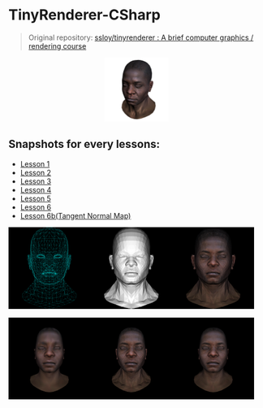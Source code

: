 # TinyRenderer-CSharp

> Original repository:
> [ssloy/tinyrenderer : A brief computer graphics / rendering course](https://github.com/ssloy/tinyrenderer)

<div align=center><img src="./_img/Cam.png" width=25% height=25% ></div>

## Snapshots for every lessons:

- [Lesson 1](https://github.com/Rokukkkk/TinyRenderer-CSharp/tree/5412b50a64445f3b148d21b4b3fec251d35e723e)
- [Lesson 2](https://github.com/Rokukkkk/TinyRenderer-CSharp/tree/db9f14698edb121e7924eb0ee81cf96749b73a49)
- [Lesson 3](https://github.com/Rokukkkk/TinyRenderer-CSharp/tree/5c03f2c54ec89f191e95513779973e816b768d05)
- [Lesson 4](https://github.com/Rokukkkk/TinyRenderer-CSharp/tree/d601be7e00f4e002449fda7f4e55caa27ebbb9c3)
- [Lesson 5](https://github.com/Rokukkkk/TinyRenderer-CSharp/tree/d8cbb5a8ab2a83dfd12230860932fcc7f854af8a)
- [Lesson 6](https://github.com/Rokukkkk/TinyRenderer-CSharp/tree/65805bbafcfff488ff9ba30d189af217e2c53497)
- [Lesson 6b(Tangent Normal Map)](https://github.com/Rokukkkk/TinyRenderer-CSharp/tree/13344c563cb56539d8cafe45fd00d98700d33fc5)

<img src="./_img/MeshLine.png" width=32% height=32%><img src="./_img/FlatShading.png" width=32% height=32%><img src="./_img/FlatShading_Tex.png" width=32% height=32%>

<img src="./_img/GouraudShading_Tex.png" width=32% height=32%><img src="./_img/Perspective.png" width=32% height=32%><img src="./_img/PhongShading.png" width=32% height=32%>
